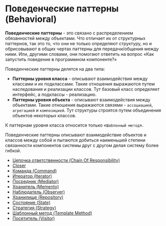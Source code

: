 # Поведенческие паттерны (Behavioral)

**Поведенческие паттерны** - это связано с распределением обязанностей между объектами. Что отличает их от структурных паттернов, так это то, что они не только определяют структуру, но и обрисовывают в общих чертах паттерны для передачи/общения между ними. Или, другими словами, они помогают ответить на вопрос «Как запустить поведение в программном компоненте?»

Поведенческие паттерны делятся на два типа:

- **Паттерны уровня класса** - описывают взаимодействия между классами и их подклассами. Такие отношения выражаются путем наследования и реализации классов. Тут базовый класс определяет интерфейс, а подклассы - реализацию.
- **Паттерны уровня объекта** - описывают взаимодействия между объектами. Такие отношения выражаются связями - `ассоциацией`, `агрегацией` и `композицией`. Тут структуры строятся путем объединения объектов некоторых классов.

К паттернам уровня класса относится только «`Шаблонный метод`».

Поведенческие паттерны описывают взаимодействие объектов и классов между собой и пытаются добиться наименьшей степени связанности компонентов системы друг с другом делая систему более гибкой.

- [Цепочка ответственности (Chain Of Responsibility)](chain_of_responsibility)
- [Closer](closer)
- [Команда (Command)](command)
- [Итератор (Iterator)](iterator)
- [Посредник (Mediator)](mediator)
- [Хранитель (Memento)](memento)
- [Наблюдатель (Observer)](observer)
- [Хранилище (Repository)](repository)
- [Состояние (State)](state)
- [Стратегия (Strategy)](strategy)
- [Шаблонный метод (Template Method)](template_method)
- [Посетитель (Visitor)](visitor)
